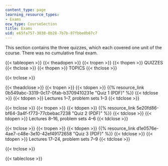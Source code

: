 ```yaml
---
content_type: page
learning_resource_types:
- Exams
ocw_type: CourseSection
title: Exams
uid: e65fa757-3838-8b28-7b7b-87fbbe0b67c7
---
```


This section contains the three quizzes, which each covered one unit of the course. There was no cumulative final exam.

{{< tableopen >}}
{{< theadopen >}}
{{< tropen >}}
{{< thopen >}}
QUIZZES
{{< thclose >}}
{{< thopen >}}
TOPICS
{{< thclose >}}

{{< trclose >}}

{{< theadclose >}}
{{< tropen >}}
{{< tdopen >}}
{{% resource_link 0b549abc-3319-0c17-0fab-b3709410231e "Quiz 1 (PDF)" %}}
{{< tdclose >}}
{{< tdopen >}}
Lectures 1–7, problem sets 1–3
{{< tdclose >}}

{{< trclose >}}
{{< tropen >}}
{{< tdopen >}}
{{% resource_link 5e20fd86-bf64-3a4f-f773-77cbebac7238 "Quiz 2 (PDF)" %}}
{{< tdclose >}}
{{< tdopen >}}
Lectures 8–16, problem sets 4–6
{{< tdclose >}}

{{< trclose >}}
{{< tropen >}}
{{< tdopen >}}
{{% resource_link d1e0576e-4ae7-c48e-3e10-42ef49172658 "Quiz 3 (PDF)" %}}
{{< tdclose >}}
{{< tdopen >}}
Lectures 17–24, problem sets 7–9
{{< tdclose >}}

{{< trclose >}}

{{< tableclose >}}